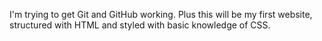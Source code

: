 I'm trying to get Git and GitHub working. Plus this will be my first website, structured with HTML and styled with basic knowledge of CSS. 